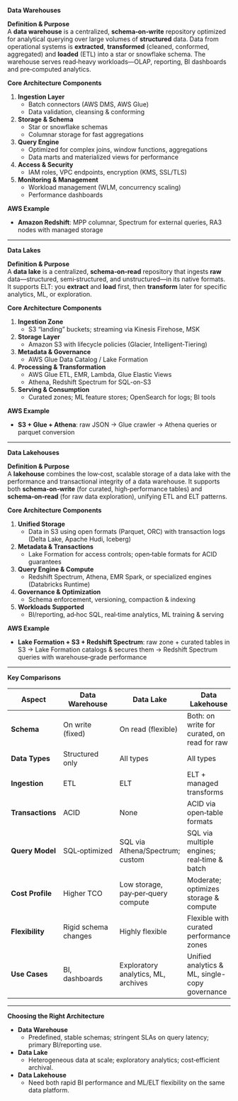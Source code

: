 **Data Warehouses**

**Definition & Purpose**  
A **data warehouse** is a centralized, **schema‑on‑write** repository optimized for analytical querying over large volumes of **structured** data. Data from operational systems is **extracted**, **transformed** (cleaned, conformed, aggregated) and **loaded** (ETL) into a star or snowflake schema. The warehouse serves read‑heavy workloads—OLAP, reporting, BI dashboards and pre‑computed analytics.

**Core Architecture Components**

1. **Ingestion Layer**
   - Batch connectors (AWS DMS, AWS Glue)
   - Data validation, cleansing & conforming
2. **Storage & Schema**
   - Star or snowflake schemas
   - Columnar storage for fast aggregations
3. **Query Engine**
   - Optimized for complex joins, window functions, aggregations
   - Data marts and materialized views for performance
4. **Access & Security**
   - IAM roles, VPC endpoints, encryption (KMS, SSL/TLS)
5. **Monitoring & Management**
   - Workload management (WLM, concurrency scaling)
   - Performance dashboards

**AWS Example**

- **Amazon Redshift**: MPP columnar, Spectrum for external queries, RA3 nodes with managed storage

---

**Data Lakes**

**Definition & Purpose**  
A **data lake** is a centralized, **schema‑on‑read** repository that ingests **raw** data—structured, semi‑structured, and unstructured—in its native formats. It supports ELT: you **extract** and **load** first, then **transform** later for specific analytics, ML, or exploration.

**Core Architecture Components**

1. **Ingestion Zone**
   - S3 “landing” buckets; streaming via Kinesis Firehose, MSK
2. **Storage Layer**
   - Amazon S3 with lifecycle policies (Glacier, Intelligent‑Tiering)
3. **Metadata & Governance**
   - AWS Glue Data Catalog / Lake Formation
4. **Processing & Transformation**
   - AWS Glue ETL, EMR, Lambda, Glue Elastic Views
   - Athena, Redshift Spectrum for SQL-on-S3
5. **Serving & Consumption**
   - Curated zones; ML feature stores; OpenSearch for logs; BI tools

**AWS Example**

- **S3 + Glue + Athena**: raw JSON → Glue crawler → Athena queries or parquet conversion

---

**Data Lakehouses**

**Definition & Purpose**  
A **lakehouse** combines the low‑cost, scalable storage of a data lake with the performance and transactional integrity of a data warehouse. It supports both **schema‑on‑write** (for curated, high‑performance tables) and **schema‑on‑read** (for raw data exploration), unifying ETL and ELT patterns.

**Core Architecture Components**

1. **Unified Storage**
   - Data in S3 using open formats (Parquet, ORC) with transaction logs (Delta Lake, Apache Hudi, Iceberg)
2. **Metadata & Transactions**
   - Lake Formation for access controls; open‑table formats for ACID guarantees
3. **Query Engine & Compute**
   - Redshift Spectrum, Athena, EMR Spark, or specialized engines (Databricks Runtime)
4. **Governance & Optimization**
   - Schema enforcement, versioning, compaction & indexing
5. **Workloads Supported**
   - BI/reporting, ad‑hoc SQL, real‑time analytics, ML training & serving

**AWS Example**

- **Lake Formation + S3 + Redshift Spectrum**: raw zone + curated tables in S3 → Lake Formation catalogs & secures them → Redshift Spectrum queries with warehouse‑grade performance

---

**Key Comparisons**

| Aspect           | Data Warehouse       | Data Lake                           | Data Lakehouse                                 |
| ---------------- | -------------------- | ----------------------------------- | ---------------------------------------------- |
| **Schema**       | On write (fixed)     | On read (flexible)                  | Both: on write for curated, on read for raw    |
| **Data Types**   | Structured only      | All types                           | All types                                      |
| **Ingestion**    | ETL                  | ELT                                 | ELT + managed transforms                       |
| **Transactions** | ACID                 | None                                | ACID via open‑table formats                    |
| **Query Model**  | SQL‑optimized        | SQL via Athena/Spectrum; custom     | SQL via multiple engines; real‑time & batch    |
| **Cost Profile** | Higher TCO           | Low storage, pay‑per‑query compute  | Moderate; optimizes storage & compute          |
| **Flexibility**  | Rigid schema changes | Highly flexible                     | Flexible with curated performance zones        |
| **Use Cases**    | BI, dashboards       | Exploratory analytics, ML, archives | Unified analytics & ML, single-copy governance |

---

**Choosing the Right Architecture**

- **Data Warehouse**
  - Predefined, stable schemas; stringent SLAs on query latency; primary BI/reporting use.
- **Data Lake**
  - Heterogeneous data at scale; exploratory analytics; cost‑efficient archival.
- **Data Lakehouse**
  - Need both rapid BI performance and ML/ELT flexibility on the same data platform.
